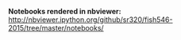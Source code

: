 **Notebooks rendered in nbviewer:** <http://nbviewer.ipython.org/github/sr320/fish546-2015/tree/master/notebooks/>
